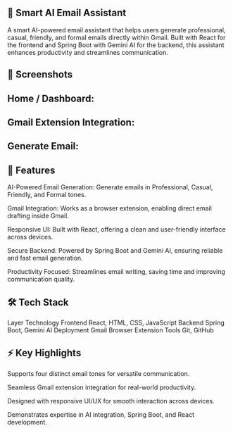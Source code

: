 ## 🤖 Smart AI Email Assistant
A smart AI-powered email assistant that helps users generate professional, casual, friendly, and formal emails directly within Gmail. Built with React for the frontend and Spring Boot with Gemini AI for the backend, this assistant enhances productivity and streamlines communication.

## 🎨 Screenshots

## Home / Dashboard:

## Gmail Extension Integration:

## Generate Email:

## 🚀 Features

AI-Powered Email Generation: Generate emails in Professional, Casual, Friendly, and Formal tones.

Gmail Integration: Works as a browser extension, enabling direct email drafting inside Gmail.

Responsive UI: Built with React, offering a clean and user-friendly interface across devices.

Secure Backend: Powered by Spring Boot and Gemini AI, ensuring reliable and fast email generation.

Productivity Focused: Streamlines email writing, saving time and improving communication quality.

## 🛠 Tech Stack
Layer	Technology
Frontend	React, HTML, CSS, JavaScript
Backend	Spring Boot, Gemini AI
Deployment	Gmail Browser Extension
Tools	Git, GitHub

## ⚡ Key Highlights

Supports four distinct email tones for versatile communication.

Seamless Gmail extension integration for real-world productivity.

Designed with responsive UI/UX for smooth interaction across devices.

Demonstrates expertise in AI integration, Spring Boot, and React development.
